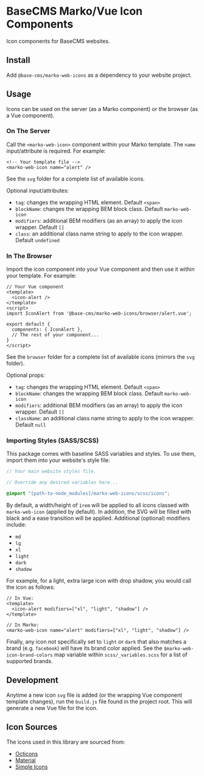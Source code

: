 # BaseCMS Marko/Vue Icon Components
Icon components for BaseCMS websites.

## Install
Add `@base-cms/marko-web-icons` as a dependency to your website project.

## Usage
Icons can be used on the server (as a Marko component) or the browser (as a Vue component).

### On The Server
Call the `<marko-web-icon>` component within your Marko template. The `name` input/attribute is required. For example:
```marko
<!-- Your template file -->
<marko-web-icon name="alert" />
```
See the `svg` folder for a complete list of available icons.

Optional input/attributes:
- `tag`: changes the wrapping HTML element. Default `<span>`
- `blockName`: changes the wrapping BEM block class. Default `marko-web-icon`
- `modifiers`: additional BEM modifiers (as an array) to apply the icon wrapper. Default `[]`
- `class`: an additional class name string to apply to the icon wrapper. Default `undefined `

### In The Browser
Import the icon component into your Vue component and then use it within your template. For example:
```vue
// Your Vue component
<template>
  <icon-alert />
</template>
<script>
import IconAlert from '@base-cms/marko-web-icons/browser/alert.vue';

export default {
  components: { IconAlert },
  // The rest of your component...
}
</script>
```
See the `browser` folder for a complete list of available icons (mirrors the `svg` folder).

Optional props:
- `tag`: changes the wrapping HTML element. Default `<span>`
- `blockName`: changes the wrapping BEM block class. Default `marko-web-icon`
- `modifiers`: additional BEM modifiers (as an array) to apply the icon wrapper. Default `[]`
- `className`: an additional class name string to apply to the icon wrapper. Default `null`

### Importing Styles (SASS/SCSS)
This package comes with baseline SASS variables and styles. To use them, import them into your website's style file:
```scss
// Your main website styles file.

// Override any desired variables here...

@import "[path-to-node_modules]/marko-web-icons/scss/icons";
```

By default, a width/height of `1rem` will be applied to all icons classed with `marko-web-icon` (applied by default). In addition, the SVG will be filled with black and a ease transition will be applied. Additional (optional) modifiers include:
- `md`
- `lg`
- `xl`
- `light`
- `dark`
- `shadow`

For example, for a light, extra large icon with drop shadow, you would call the icon as follows:
```vue
// In Vue:
<template>
  <icon-alert modifiers=["xl", "light", "shadow"] />
</template>
```
```marko
// In Marko:
<marko-web-icon name="alert" modifiers=["xl", "light", "shadow"] />
```

Finally, any icon not specifically set to `light` or `dark` that also matches a brand (e.g. `facebook`) will have its brand color applied. See the `$marko-web-icon-brand-colors` map variable within `scss/_variables.scss` for a list of supported brands.

## Development
Anytime a new icon `svg` file is added (or the wrapping Vue component template changes), run the `build.js` file found in the project root. This will generate a new Vue file for the icon.

## Icon Sources
The icons used in this library are sourced from:
- [Octicons](https://octicons.github.com/)
- [Material](https://material.io/resources/icons)
- [Simple Icons](https://simpleicons.org/)
